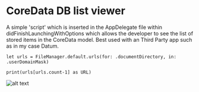 # CoreData DB list viewer
A simple 'script' which is inserted in the AppDelegate file within didFinishLaunchingWithOptions which allows the developer to see the list of stored items in the CoreData model. Best used with an Third Party app such as in my case Datum.

 `let urls = FileManager.default.urls(for: .documentDirectory, in: .userDomainMask)`
        
  `print(urls[urls.count-1] as URL)`
  
  ![alt text](https://i.imgur.com/rvXXxav.png)
